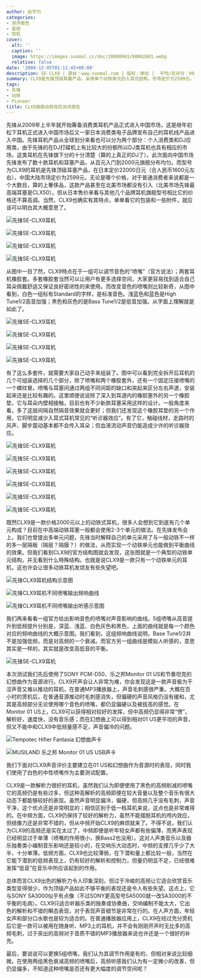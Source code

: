 ```yaml
---
author: 赵宇为
categories:
- 测评报告
- 音频
- 耳机
cover:
  alt: ''
  caption: ''
  image: https://images.soomal.cc/doc/20090901/00002681.webp
  relative: false
date: '2009-12-05T01:11:45+08:00'
description: SE-CLX9 | 源自：www.soomal.com | 版权：原创 |  平均/总评分：09.53/143
summary: CLX9是先锋顶级耳塞产品，采用单个动铁单元的入耳式结构，市场定价为2599元。它的最大特点在于其丰富的附件，这包括一组可以调节音色的“喷嘴”，通过5组不同颜色的喷嘴，可以调节整个频响曲线。
tags:
- 先锋
- 动铁
- Pioneer
title: CLX9旗舰动铁耳机测评报告
---
```


先锋从2009年上半年就开始筹备消费类耳机产品正式进入中国市场，这是继年初松下耳机正式进入中国市场后又一家日本消费类电子品牌宣布自己的耳机线产品进入中国。先锋耳机产品从全球划分来看也可以分为两个部分：个人消费类和DJ应用类，由于先锋的在DJ打碟机上有比较大的份额所以DJ类耳机也具有相应的市场，这类耳机在先锋旗下分的十分清楚（算的上真正的DJ了）。此次面向中国市场先锋发布了数十款耳机和耳塞产品，从百元入门到2000元旗舰分布均匀。而型号为CLX9的耳机是先锋顶级耳塞产品，在日本定价22000日元（合人民币1600元左右），中国大陆市场定价为2599元，无论是哪个价格，对于普通消费者来说都是一个大数目，算的上奢侈品，这款产品甚至在北美市场都没有引入（北美市场先锋最高端耳塞是CLX50）。但从日本售价来看与其他几个品牌耳机旗舰型号相比它的价格还不算高调。当然，CLX9也确实有其特点，单单看它的包装和一些附件，就应该可以明白其大概意思了。



![先锋SE-CLX9耳机](https://images.soomal.cc/doc/20090901/00002677.webp)



![先锋SE-CLX9耳机](https://images.soomal.cc/doc/20090901/00002679.webp)



![先锋SE-CLX9耳机](https://images.soomal.cc/doc/20090901/00002682.webp)



![先锋SE-CLX9耳机](https://images.soomal.cc/doc/20090901/00002680.webp)



从图中一目了然，CLX9特点在于一组可以调节音色的“喷嘴”（官方说法）；两套耳机橡胶套。多套橡胶套当然可以让用户有更多选择空间，大家更容易找到适合自己耳朵佩戴舒适又保证良好密闭性的来使用。而改变音色的喷嘴则比较新奇，从图中看到，白色一组标有Standard的字样，是标准音色。浅蓝色和蓝色是High Tune1/2高音加强；黑色和灰色的是Bass Tune1/2是低音加强。从字面上理解就是如此了。



![先锋SE-CLX9耳机](https://images.soomal.cc/doc/20090901/00002681.webp)



![先锋SE-CLX9耳机](https://images.soomal.cc/doc/20090901/00002686.webp)



![先锋SE-CLX9耳机](https://images.soomal.cc/doc/20090901/00002687.webp)



![先锋SE-CLX9耳机](https://images.soomal.cc/doc/20090901/00002688.webp)



有了这么多套件，就需要大家自己动手来组装了。图中可以看到完全拆开后耳机的几个可组装选择的几个部分，除了喷嘴和两个橡胶套外，还有一个固定压接喷嘴的一个螺纹冒。喷嘴与耳塞间通过两组不同间距的缺口和突起来区分左右声道，安装起来还是比较有趣的。这里顺便说说除了深入到耳道内的橡胶塞外的另一个橡胶垫，它与耳朵内壁相接触，目前也有不少新款耳塞采用这样的设计。一般角度来看，多了这层间隔自然隔音效果就会更好；但我们还发现这个橡胶耳垫的另一个作用，它将明显减少入耳式耳机常见的“听诊器效应”。有了它，触碰线材，走路时的风声、脚步震动基本都不会传入耳朵；但血液流动声音仍能造成少许的听诊器效应。



![先锋SE-CLX9耳机](https://images.soomal.cc/doc/20090901/00002683.webp)



![先锋SE-CLX9耳机](https://images.soomal.cc/doc/20090901/00002684.webp)



![先锋SE-CLX9耳机](https://images.soomal.cc/doc/20090901/00002685.webp)



![先锋SE-CLX9耳机](https://images.soomal.cc/doc/20090901/00002694.webp)



![先锋SE-CLX9耳机](https://images.soomal.cc/doc/20090901/00002696.webp)



![先锋SE-CLX9耳机](https://images.soomal.cc/doc/20090901/00002697.webp)



既然CLX9是一款价格2000元以上的动铁式耳机，很多人会想到它到底有几个单元构成？目前在中高端动铁耳塞一般都会使用2-3个单元的做法。在先锋发布会上，我们也曾提出多单元问题，先锋当时解释自己的单元采用了与一般动铁不一样的多一层隔板（隔层？隔膜？）的做法，从而实现一个动铁单元也能做到平衡曲线的效果。但我们看到CLX9的官方结构图就会发现，这张图就是一个典型的动铁单元结构，并无看到什么特殊结构。也就是说CLX9是一款只有一个动铁单元的耳机，这也许会让很多动铁耳机发烧友有些失望吧。



![先锋CLX9耳机结构示意图](https://images.soomal.cc/doc/20091204/00003256.webp)



![先锋CLX9耳机不同喷嘴输出频响曲线](https://images.soomal.cc/doc/20091204/00003257.webp)



![先锋CLX9耳机不同喷嘴输出听感示意图](https://images.soomal.cc/doc/20091204/00003258.webp)



我们再来看看一组官方给出影响音色的喷嘴对声音影响的曲线。5组喷嘴从高音提升到低频提升分别是，深蓝、浅蓝、白色灰色和黑色，上面的曲线就是每一个颜色对应的频响曲线的大概示意图。我们看到，这组频响曲线说明，Base Tune1/2并不是加强低频，而是对高频的一个衰减。而官方另一组曲线是模拟人听感的，意思其实是一样的，其实就是改变高低音的平衡。



![先锋SE-CLX9耳机](https://images.soomal.cc/doc/20090901/00002689.webp)



本次测试我们先后使用了SONY PCM-D50、乐之邦Monitor 01 US和节奏坦克的幻想曲作为音源进行。CLX9开声会让人非常为难，你会发现这是一款声音极为干涩声音又难以推动的耳机，在普通MP3播放器上，声音毛刺感很严重。大概在百小时的煲机后，在普通音源推动时毛刺感消失，但偏硬的声音风格仍没有缓和，尤其是高频部分无论使用哪个音色的喷嘴，都仍显偏硬以及被拔高的感觉。在Monitor 01 US上，CLX9可以获得相对较好的发挥，但中高频仍显得非常“愣”，解析好，速度快，没有音乐感；而在幻想曲上可以得到相对01 US更平坦的声音，但又不能中和CLX9中低频量感不足，声音偏冷的问题。



![Tempotec Hifier Fantasia 幻想曲声卡](https://images.soomal.cc/doc/20090418/00001504.webp)



![MUSILAND 乐之邦 Monitor 01 US USB声卡](https://images.soomal.cc/doc/20090429/00001641.webp)



我们下面对CLX9声音评价主要建立在01 US和幻想曲作为音源时的表现，同时我们使用了白色的中性喷嘴作为主要测试配置。



CLX9是一款解析力很好的耳机，虽然我们认为即便使用了黑色的高频削减的喷嘴它的高频仍是有些过多，但这种高解析的高频即便在较大音量以及整个音乐有很大动态下都能够较好的表现。虽然声音明显偏冷，偏硬，但高频几乎没有毛刺，声音干净，这个优点还是非常明显的；相信区别于低一档耳机来说，这点也是非常难得的。在中频方面，CLX9仍保持了较好的解析力，虽然不能摆脱耳机的颅内效应，但结像力还是非常不错的，但从中频开始CLX9的麻烦就来了。不得不说，我们认为CLX9的高频还是实在太过了，中频即便是听年轻女声都有些偏薄，而男声表现已经明显过于单薄（喷嘴的作用很小，换Bass2也没用）。这对人声类音乐以及器乐独奏类小编制音乐影响还是较小的，在交响乐大动态时，中频的支撑几乎少了大半，十分单薄。低频方面，CLX9也比较薄弱，在下潜和量上都比较一般，当然在它能下潜到的低频表现上，仍有较好的解析和控制力，但量仍明显不足，已经很难发挥“低音”在音乐中所应该起到的作用。



总体而言CLX9出色的解析力令人印象深刻，但过于冷峻的高频让它适合欣赏音乐类型变得很少，作为顶级产品如此不够平衡的表现还是令人有些失望。这点上，它与SONY SA3000似乎有点像（不过SONY更高型号SA5000就一改SA3000的不平衡的毛病）。CLX9只适合听器乐类的独奏或协奏曲，交响编制不能太大，它出色的解析和不错的瞬态表现，对于表现声音细节是非常在行的。在人声方面，年轻女声和部分口水歌也是较为适合的。在普通播放器应用上，CLX9在经过充分煲机后它是一款可以被用在随身听、MP3上的耳机，并不会有刚刚开声时无比多的高频毛刺，过于突出的高频对于音质不错的MP3播放器来说也许还是一个很好的补充。



最后，要说说可以更换5组喷嘴，我们认为其调节作用是有的，但相对来说比较细微。在使用两组黑色衰减高频的喷嘴后，高频听感我们认为有一定微小的改善，但仍显偏多，不知道这种喷嘴是否还有更大幅度的调节空间呢？
